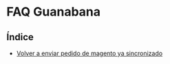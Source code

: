 # FAQ Guanabana

## Índice
  * [Volver a enviar pedido de magento ya sincronizado](./sincropedidomagento.md)